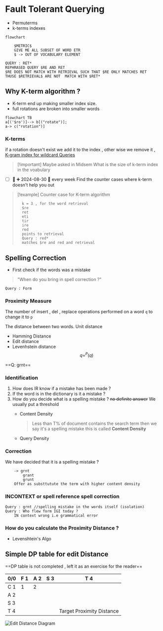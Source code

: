 # Fault Tolerant Querying 
- Permuterms 
- k-terms indexes

```mermaid
flowchart

```

```
	$METRIC$ 
	GIVE ME ALL SUBSET OF WORD ETR
	$ -> OUT OF VOCABULARY ELEMENT 

QUERY : RET*
REPHRASED QUERY $RE AND RET
$RE DOES NOT MATCH WITH RETRIEVAL SUCH THAT $RE ONLY MATCHES RET 
THUSE $RETRIEVAL$ ARE NOT  MATCH WITH $RET* 
```

## Why K-term algorithm ? 
- K-term end up making smaller index size.
- full rotations are broken into smaller words 

```mermaid 
flowchart TB 
a[('$ro')]--> b[("rotate")];
a-> c("rotation")]
```
### K-terms 
if a rotation doesn't exist we add it to the index , other wise we remove it ,
[K-gram index for wildcard Queries](https://nlp.stanford.edu/IR-book/html/htmledition/k-gram-indexes-for-wildcard-queries-1.html)


 >[!important] Maybe asked in Midsem
 >What is the size of k-term index in the voabulary
 
- [ ] 🔽 ➕ 2024-08-30 🔁 every week Find the counter cases where k-term doesn't help you out 

> [!example] Counter case for K-term algorithm
> ```
> 	k = 3 , for the word retrieval 
> 	$re
> 	ret
> 	eti 
> 	tir 
> 	ire 
> 	red 
> 	points to retrieval 
> 	Query : red*
> 	matches $re and red and retrieval 


## Spelling Correction 
- First check if the words was a mistake 

> "When do you bring in spell correction ?"


```
Query : Form 
```


### Proximity Measure 
The number of insert , del , replace operations performed on a word `q` to change it to `p` 

The distance between two words. 
Unit distance 

- Hamming Distance 
- Edit distance 
- Levenhstein distance 
$$q=^P (q)$$

==Q: grnt==
### Identification 
1. How does IR know if a mistake has been made ? 
2. If the word is in the dictionary is it a mistake ? 
3. How do you decide what is a spelling mistake ? ~~no definite answer~~
	We usually put a threshold 
	- Content Density 
		>Less than T% of document contains the search term then we say it's a spelling mistake this is called **Content Density**
		
	- Query Density
### Correction 
We have decided that it is a spelling mistake ? 
```
	-> grnt 
		grant 
		grunt
	Offer as substtutute the term with higher content density 
```

### INCONTEXT or spell reference spell correction
```
Query : grnt //spelling mistake in the words itself (isolation)
Query : Who flew form IGI today ? 
	IN context wrong i.e grammatical error
```


### How do you calculate the Proximity Distance ? 
- Levenshtein's Algo 

## Simple DP table for edit Distance 

==DP table is not completed , left it as an exercise for the reader==

| 0/0 | F 1 | A 2 | S 3 | T 4                       |
| --- | --- | --- | --- | ------------------------- |
| C 1 | 1   | 2   |     |                           |
| A 2 |     |     |     |                           |
| S 3 |     |     |     |                           |
| T 4 |     |     |     | Target Proximity Distance |


![Edit Distance Diagram](https://nlp.stanford.edu/IR-book/html/htmledition/img159.png)